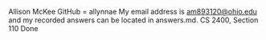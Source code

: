 Allison McKee
GitHub = allynnae
My email address is am893120@ohio.edu and my recorded answers can be located in answers.md.
CS 2400, Section 110
Done
